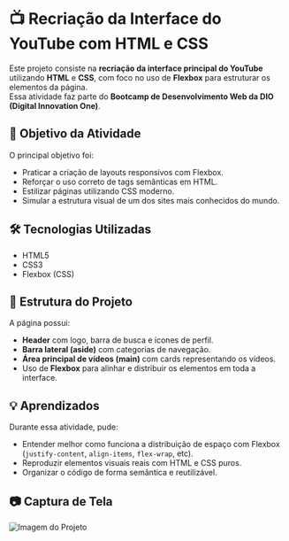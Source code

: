 # 📺 Recriação da Interface do YouTube com HTML e CSS

Este projeto consiste na **recriação da interface principal do YouTube** utilizando **HTML** e **CSS**, com foco no uso de **Flexbox** para estruturar os elementos da página.  
Essa atividade faz parte do **Bootcamp de Desenvolvimento Web da DIO (Digital Innovation One)**.

## 🧠 Objetivo da Atividade

O principal objetivo foi:

- Praticar a criação de layouts responsivos com Flexbox.
- Reforçar o uso correto de tags semânticas em HTML.
- Estilizar páginas utilizando CSS moderno.
- Simular a estrutura visual de um dos sites mais conhecidos do mundo.

## 🛠️ Tecnologias Utilizadas

- HTML5  
- CSS3  
- Flexbox (CSS)

## 📁 Estrutura do Projeto

A página possui:

- **Header** com logo, barra de busca e ícones de perfil.
- **Barra lateral (aside)** com categorias de navegação.
- **Área principal de vídeos (main)** com cards representando os vídeos.
- Uso de **Flexbox** para alinhar e distribuir os elementos em toda a interface.

## 💡 Aprendizados

Durante essa atividade, pude:

- Entender melhor como funciona a distribuição de espaço com Flexbox (`justify-content`, `align-items`, `flex-wrap`, etc).
- Reproduzir elementos visuais reais com HTML e CSS puros.
- Organizar o código de forma semântica e reutilizável.

## 📷 Captura de Tela 
![Imagem do Projeto](assets/images/Projeto%20Youtube%20Final.jpg)
